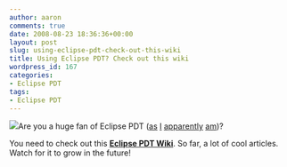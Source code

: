 ```yaml
---
author: aaron
comments: true
date: 2008-08-23 18:36:36+00:00
layout: post
slug: using-eclipse-pdt-check-out-this-wiki
title: Using Eclipse PDT? Check out this wiki
wordpress_id: 167
categories:
- Eclipse PDT
tags:
- Eclipse PDT
---
```


[![](http://aaronsaray.com/blog/wp-content/uploads/2008/08/eclipse_pos_logo_fc_sm.jpg)](http://zend.com/pdt)Are you a huge fan of Eclipse PDT ([as](http://aaronsaray.com/blog/2007/08/31/tools-of-the-trade/) [I](http://aaronsaray.com/blog/2007/07/14/eclipse-integration-with-tortoise-svn/) [apparently](http://aaronsaray.com/blog/2008/05/20/xdebug-and-eclipse-pdt-on-windows-from-start-to-finish/) [am](http://aaronsaray.com/blog/2007/07/19/two-new-useful-external-tools-for-eclipse/))?

You need to check out this **[Eclipse PDT Wiki](http://www.thierryb.net/pdtwiki/index.php?title=PDT_User_Guide)**.  So far, a lot of cool articles.  Watch for it to grow in the future!
